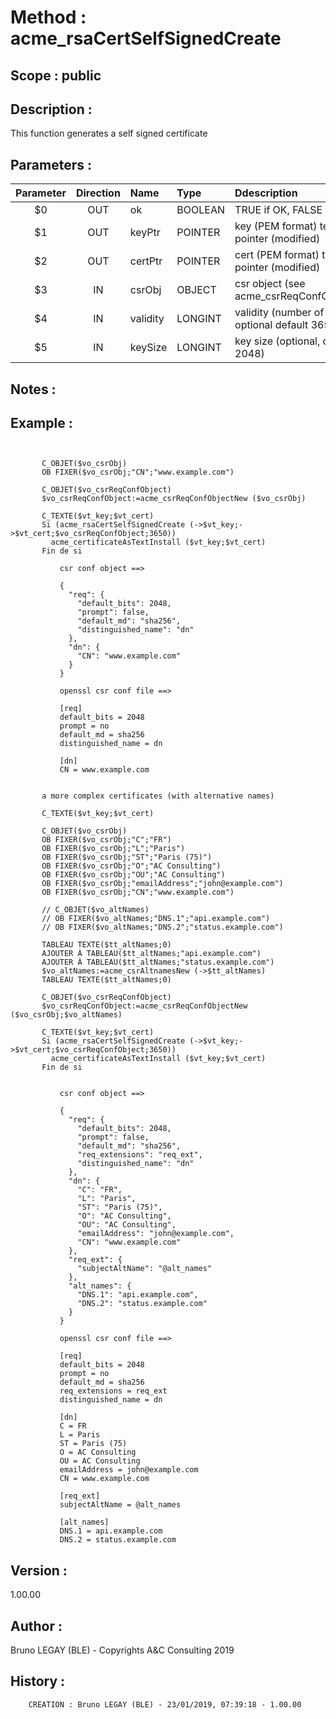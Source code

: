 ﻿# **Method :** acme_rsaCertSelfSignedCreate## **Scope :** public## **Description :** This function generates a self signed certificate## **Parameters :** | Parameter | Direction | Name | Type | Ddescription | |:----:|:----:|:----|:----|:----| | $0 | OUT | ok | BOOLEAN | TRUE if OK, FALSE otherwise | | $1 | OUT | keyPtr | POINTER | key (PEM format) text or blob pointer (modified) | | $2 | OUT | certPtr | POINTER | cert (PEM format) text or blob pointer (modified) | | $3 | IN | csrObj | OBJECT | csr object (see acme_csrReqConfObjectNew) | | $4 | IN | validity | LONGINT | validity (number of days), optional default 365 | | $5 | IN | keySize | LONGINT | key size (optional, default 2048) | ## **Notes :** ## **Example :** ```             C_OBJET($vo_csrObj)       OB FIXER($vo_csrObj;"CN";"www.example.com")             C_OBJET($vo_csrReqConfObject)       $vo_csrReqConfObject:=acme_csrReqConfObjectNew ($vo_csrObj)             C_TEXTE($vt_key;$vt_cert)       Si (acme_rsaCertSelfSignedCreate (->$vt_key;->$vt_cert;$vo_csrReqConfObject;3650))         acme_certificateAsTextInstall ($vt_key;$vt_cert)       Fin de si                 csr conf object ==>                   {             "req": {               "default_bits": 2048,               "prompt": false,               "default_md": "sha256",               "distinguished_name": "dn"             },             "dn": {               "CN": "www.example.com"             }           }                      openssl csr conf file ==>                      [req]           default_bits = 2048           prompt = no           default_md = sha256           distinguished_name = dn                      [dn]           CN = www.example.com                   a more complex certificates (with alternative names)             C_TEXTE($vt_key;$vt_cert)             C_OBJET($vo_csrObj)       OB FIXER($vo_csrObj;"C";"FR")       OB FIXER($vo_csrObj;"L";"Paris")       OB FIXER($vo_csrObj;"ST";"Paris (75)")       OB FIXER($vo_csrObj;"O";"AC Consulting")       OB FIXER($vo_csrObj;"OU";"AC Consulting")       OB FIXER($vo_csrObj;"emailAddress";"john@example.com")       OB FIXER($vo_csrObj;"CN";"www.example.com")             // C_OBJET($vo_altNames)       // OB FIXER($vo_altNames;"DNS.1";"api.example.com")       // OB FIXER($vo_altNames;"DNS.2";"status.example.com")             TABLEAU TEXTE($tt_altNames;0)       AJOUTER À TABLEAU($tt_altNames;"api.example.com")       AJOUTER À TABLEAU($tt_altNames;"status.example.com")       $vo_altNames:=acme_csrAltnamesNew (->$tt_altNames)       TABLEAU TEXTE($tt_altNames;0)             C_OBJET($vo_csrReqConfObject)       $vo_csrReqConfObject:=acme_csrReqConfObjectNew ($vo_csrObj;$vo_altNames)             C_TEXTE($vt_key;$vt_cert)       Si (acme_rsaCertSelfSignedCreate (->$vt_key;->$vt_cert;$vo_csrReqConfObject;3650))         acme_certificateAsTextInstall ($vt_key;$vt_cert)       Fin de si                        csr conf object ==>                   {             "req": {               "default_bits": 2048,               "prompt": false,               "default_md": "sha256",               "req_extensions": "req_ext",               "distinguished_name": "dn"             },             "dn": {               "C": "FR",               "L": "Paris",               "ST": "Paris (75)",               "O": "AC Consulting",               "OU": "AC Consulting",               "emailAddress": "john@example.com",               "CN": "www.example.com"             },             "req_ext": {               "subjectAltName": "@alt_names"             },             "alt_names": {               "DNS.1": "api.example.com",               "DNS.2": "status.example.com"             }           }                 openssl csr conf file ==>                   [req]           default_bits = 2048           prompt = no           default_md = sha256           req_extensions = req_ext           distinguished_name = dn                      [dn]           C = FR           L = Paris           ST = Paris (75)           O = AC Consulting           OU = AC Consulting           emailAddress = john@example.com           CN = www.example.com                      [req_ext]           subjectAltName = @alt_names                      [alt_names]           DNS.1 = api.example.com           DNS.2 = status.example.com```## **Version :** 1.00.00## **Author :** Bruno LEGAY (BLE) - Copyrights A&C Consulting 2019## **History :**          CREATION : Bruno LEGAY (BLE) - 23/01/2019, 07:39:18 - 1.00.00